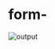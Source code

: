 # form-


![output](https://user-images.githubusercontent.com/83118372/117573481-f8bd5600-b08c-11eb-9ef3-a8fab0c6f227.png)

